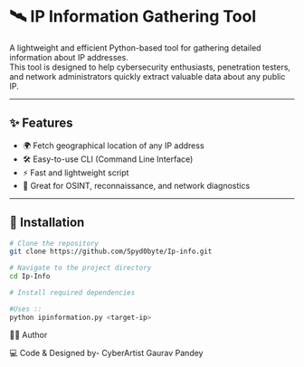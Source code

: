 # 🛰️ IP Information Gathering Tool

A lightweight and efficient Python-based tool for gathering detailed information about IP addresses.  
This tool is designed to help cybersecurity enthusiasts, penetration testers, and network administrators quickly extract valuable data about any public IP.  

---

## ✨ Features
- 🌍 Fetch geographical location of any IP address  
- 🛠️ Easy-to-use CLI (Command Line Interface)  
- ⚡ Fast and lightweight script  
- 🔐 Great for OSINT, reconnaissance, and network diagnostics  

---

## 🔧 Installation

```bash
# Clone the repository
git clone https://github.com/Spyd0byte/Ip-info.git

# Navigate to the project directory
cd Ip-Info

# Install required dependencies

#Uses ::
python ipinformation.py <target-ip>

```

🧑‍💻 Author


💻 Code & Designed by-  CyberArtist Gaurav Pandey
